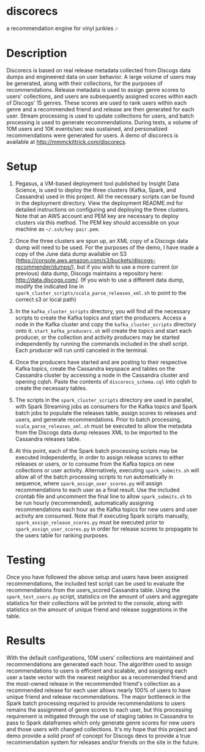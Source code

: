 # discorecs
a recommendation engine for vinyl junkies :notes:

# Description
Discorecs is based on real release metadata collected from Discogs data dumps and engineered data on user behavior. A large volume of users may be generated, along with their collections, for the purposes of recommendations. Release metadata is used to assign genre scores to users' collections, and users are subsequently assigned scores within each of Discogs' 15 genres. These scores are used to rank users within each genre and a recommended friend and release are then generated for each user. Stream processing is used to update collections for users, and batch processing is used to generate recommendations. During tests, a volume of 10M users and 10K events/sec was sustained, and personalized recommendations were generated for users. A demo of discorecs is available at http://mmmckittrick.com/discorecs.

# Setup
1. Pegasus, a VM-based deployment tool published by Insight Data Science, is used to deploy the three clusters (Kafka, Spark, and Cassandra) used in this project. All the necessary scripts can be found in the deployment directory. View the deployment README.md  for detailed instructions on configuring and deploying the three clusters. Note that an AWS account and PEM key are necessary to deploy clusters via this method. The PEM key should accessible on your machine as `~/.ssh/key-pair.pem`.

2. Once the three clusters are spun up, an XML copy of a Discogs data dump will need to be used. For the purposes of the demo, I have made a copy of the June data dump available on S3 (https://console.aws.amazon.com/s3/buckets/discogs-recommender/dumps/), but if you wish to use a more current (or previous) data dump, Discogs maintains a repository here: http://data.discogs.com/. (If you wish to use a different data dump, modify the indicated line in `spark_cluster_scripts/scala_parse_releases_xml.sh` to point to the correct s3 or local path)

3. In the `kafka_cluster_scripts` directory, you will find all the necessary scripts to create the Kafka topics and start the producers. Access a node in the Kafka cluster and copy the `kafka_cluster_scripts` directory onto it. `start_kafka_producers.sh` will create the topics and start each producer, or the collection and activity producers may be started independently by running the commands included in the shell script. Each producer will run until canceled in the terminal.

4. Once the producers have started and are posting to their respective Kafka topics, create the Cassandra keyspace and tables on the Cassandra cluster by accessing a node in the Cassandra cluster and opening cqlsh. Paste the contents of `discorecs_schema.cql` into cqlsh to create the necessary tables.
 
5. The scripts in the `spark_cluster_scripts` directory are used in parallel, with Spark Streaming jobs as consumers for the Kafka topics and Spark batch jobs to populate the releases table, assign scores to releases and users, and generate recommendations. Prior to batch processing, `scala_parse_releases_xml.sh` must be executed to allow the metadata from the Discogs data dump releases XML to be imported to the Cassandra releases table.

6. At this point, each of the Spark batch processing scripts may be executed independently, in order to assign release scores to either releases or users, or to consume from the Kafka topics on new collections or user activity. Alternatively, executing `spark_submits.sh` will allow all of the batch processing scripts to run automatically in sequence, where `spark_assign_user_scores.py` will assign recommendations to each user as a final result. Use the included crontab file and uncomment the final line to allow `spark_submits.sh` to be run hourly (recommended), automatically assigning recommendations each hour as the Kafka topics for new users and user activity are consumed. Note that if executing Spark scripts manually, `spark_assign_release_scores.py` must be executed prior to `spark_assign_user_scores.py` in order for release scores to propagate to the users table for ranking purposes.


# Testing
Once you have followed the above setup and users have been assigned recommendations, the included test script can be used to evaluate the recommendations from the users_scored Cassandra table. Using the `spark_test_users.py` script, statistics on the amount of users and aggregate statistics for their collections will be printed to the console, along with statistics on the amount of unique friend and release suggestions in the table.

# Results
With the default configurations, 10M users' collections are maintained and recommendations are generated each hour. The algorithm used to assign recommendations to users is efficient and scalable, and assigning each user a taste vector with the nearest neighbor as a recommended friend and the most-owned release in the recommended friend's collection as a recommended release for each user allows nearly 100% of users to have unique friend and release recommendations. The major bottleneck in the Spark batch processing requried to provide recommendations to users remains the assignment of genre scores to each user, but this processing requirement is mitigated through the use of staging tables in Cassandra to pass to Spark dataframes which only generate genre scores for new users and those users with changed collections. It's my hope that this project and demo provide a solid proof of concept for Discogs devs to provide a true recommendation system for releases and/or friends on the site in the future.
